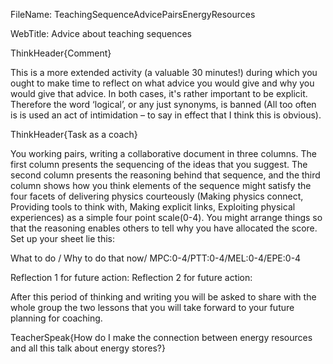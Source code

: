 FileName: TeachingSequenceAdvicePairsEnergyResources

WebTitle: Advice about teaching sequences

ThinkHeader{Comment} 

This is a more extended activity (a valuable  30 minutes!) during which you ought to make time to reflect on what advice you would give and why you would give that advice. In both cases, it's rather important to be explicit. Therefore the word ‘logical’, or any just synonyms, is banned (All too often is is used an act of intimidation – to say in effect that I think this is obvious).

ThinkHeader{Task as a coach}

You working pairs, writing a collaborative document in three columns. The first column presents the sequencing of the ideas that you suggest. The second column presents the reasoning  behind that sequence, and the third column shows how you think elements of the sequence might satisfy the four facets of delivering physics courteously (Making physics connect, Providing tools to think with, Making explicit links, Exploiting physical experiences) as a simple four point scale(0-4). You might arrange things so that the reasoning enables others to tell why you have allocated the score. Set up your sheet lie this:

What to do / Why to do that now/ MPC:0-4/PTT:0-4/MEL:0-4/EPE:0-4

Reflection 1 for future action:
Reflection 2 for future action:

After this period of thinking and writing you will be asked to share with the whole group the two lessons that you will take forward to your future planning for coaching.

TeacherSpeak{How do I make the connection between energy resources and all this talk about energy stores?} 
